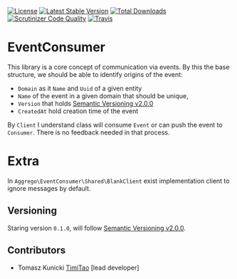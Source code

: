 [![License](https://poser.pugx.org/aggrego/event-consumer/license.svg)](https://packagist.org/packages/aggrego/event-consumer)
[![Latest Stable Version](https://poser.pugx.org/aggrego/event-consumer/v/stable.svg)](https://packagist.org/packages/aggrego/event-consumer)
[![Total Downloads](https://poser.pugx.org/aggrego/event-consumer/downloads.svg)](https://packagist.org/packages/aggrego/event-consumer)
[![Scrutinizer Code Quality](https://scrutinizer-ci.com/g/aggrego/eventconsumer/badges/quality-score.png?b=master)](https://scrutinizer-ci.com/g/aggrego/eventconsumer/?branch=master)
[![Travis](https://travis-ci.org/Aggrego/EventConsumer.svg?branch=master)](https://travis-ci.org/Aggrego/EventConsumer/builds)

# EventConsumer

This library is a core concept of communication via events. By this the base structure, we should be able to identify origins of the event:
* `Domain` as it `Name` and `Uuid` of a given entity
* `Name` of the event in a given domain that should be unique,
* `Version` that holds [Semantic Versioning v2.0.0](http://semver.org/spec/v2.0.0.html)
* `CreatedAt` hold creation time of the event

By `Client` I understand class will consume `Event` or can push the event to `Consumer`. There is no feedback needed in that process.

# Extra

In `Aggrego\EventConsumer\Shared\BlankClient` exist implementation client to ignore messages by default. 

## Versioning
 
Staring version ``0.1.0``, will follow [Semantic Versioning v2.0.0](http://semver.org/spec/v2.0.0.html).

## Contributors

* Tomasz Kunicki [TimiTao](http://github.com/timiTao) [lead developer]